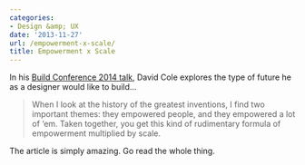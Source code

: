 ```yaml
---
categories:
- Design &amp; UX
date: '2013-11-27'
url: /empowerment-x-scale/
title: Empowerment x Scale
---
```


In his <a href="http://irondavy.quora.com/Applied-Discovery-Presentation-from-Build-2013">Build Conference 2014 talk</a>, David Cole explores the type of future he as a designer would like to build...

<blockquote>
  When I look at the history of the greatest inventions, I find two important themes: they empowered people, and they empowered a lot of ‘em. Taken together, you get this kind of rudimentary formula of empowerment multiplied by scale.
</blockquote>

The article is simply amazing. Go read the whole thing.